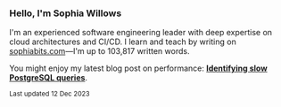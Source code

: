 ### Hello, I'm Sophia Willows

I'm an experienced software engineering leader with deep expertise on cloud architectures and CI/CD. I learn and teach by writing on [sophiabits.com](https://sophiabits.com/blog)—I'm up to 103,817 written words.

You might enjoy my latest blog post on performance: **[Identifying slow PostgreSQL queries](https://sophiabits.com/blog/identifying-slow-postgresql-queries)**.

<sub>Last updated 12 Dec 2023</sub>
